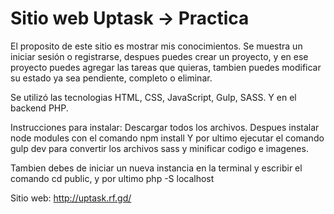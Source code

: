 # Sitio web Uptask -> Practica

El proposito de este sitio es mostrar mis conocimientos. Se muestra un iniciar sesión o registrarse, despues puedes crear un proyecto, y en ese proyecto puedes agregar las tareas que quieras, tambien puedes modificar su estado ya sea pendiente, completo o eliminar.

Se utilizó las tecnologias HTML, CSS, JavaScript, Gulp, SASS. Y en el backend PHP.

Instrucciones para instalar:
Descargar todos los archivos.
Despues instalar node modules con el comando npm install
Y por ultimo ejecutar el comando gulp dev para convertir los archivos sass y minificar codigo e imagenes.

Tambien debes de iniciar un nueva instancia en la terminal y escribir el comando cd public, y por ultimo php -S localhost


Sitio web: 
http://uptask.rf.gd/
